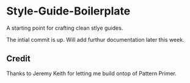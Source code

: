 Style-Guide-Boilerplate
=======================

A starting point for crafting clean stlye guides.

The intial commit is up. Will add furthur documentation later this week.

## Credit
Thanks to Jeremy Keith for letting me build ontop of Pattern Primer.

